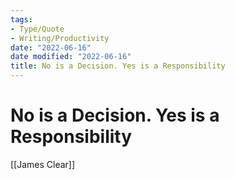 ```yaml
---
tags:
- Type/Quote
- Writing/Productivity
date: "2022-06-16"
date modified: "2022-06-16"
title: No is a Decision. Yes is a Responsibility
---
```


# No is a Decision. Yes is a Responsibility
[[James Clear]]
